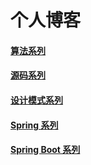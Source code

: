 # 个人博客

#### [算法系列](https://github.com/lushwe/myblog/tree/master/algorithm)
#### [源码系列](https://github.com/lushwe/myblog/tree/master/source)
#### [设计模式系列](https://github.com/lushwe/myblog/tree/master/design-patterns)

#### [Spring 系列](https://github.com/lushwe/myblog/tree/master/spring)
#### [Spring Boot 系列](https://github.com/lushwe/myblog/tree/master/spring-boot)

